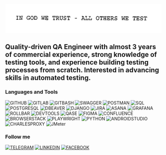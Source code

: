 ![Header](https://github.com/July-vilh/July-vilh/blob/main/asserts/image.gif)

## Quality-driven QA Engineer with almost 3 years of commercial experience, strong knowledge of testing tools, and experience building testing processes from scratch. Interested in advancing skills in automated testing.



### Languages and Tools
![GITHUB](https://img.shields.io/badge/-GITHUB-000000??style=for-the-badge&logo=GITHUB&logoColor=ADA5A5)
![GITLAB](https://img.shields.io/badge/-GITLAB-000000??style=for-the-badge&logo=GITLAB&logoColor=ADA5A5)
![GITBASH](https://img.shields.io/badge/-GITBASH-000000??style=for-the-badge&logo=GITBASH&logoColor=ADA5A5)
![SWAGGER](https://img.shields.io/badge/-SWAGGER-000000??style=for-the-badge&logo=SWAGGER&logoColor=25be30)
![POSTMAN](https://img.shields.io/badge/-POSTMAN-000000??style=for-the-badge&logo=POSTMAN&logoColor=25be30)
![SQL](https://img.shields.io/badge/-SQL-000000??style=for-the-badge&logo=MYSQL&logoColor=229799)
![POSTGRESQL](https://img.shields.io/badge/-POSTGRESQL-000000??style=for-the-badge&logo=POSTGRESQL&logoColor=#9e9eeb)
![DBEAVER](https://img.shields.io/badge/-DBEAVER-000000??style=for-the-badge&logo=DBEAVER&logoColor=2929c2)
![DJANGO](https://img.shields.io/badge/-DJANGO-000000??style=for-the-badge&logo=DJANGO&logoColor=2929c2)
![JIRA](https://img.shields.io/badge/-JIRA-000000??style=for-the-badge&logo=JIRA&logoColor=2643cc)
![ASANA](https://img.shields.io/badge/-ASANA-000000??style=for-the-badge&logo=ASANA&logoColor=2643cc)
![GRAFANA](https://img.shields.io/badge/-GRAFANA-000000??style=for-the-badge&logo=GRAFANA&logoColor=2643cc)
![ROLLBAR](https://img.shields.io/badge/-ROLLBAR-000000??style=for-the-badge&logo=ROLLBAR&logoColor=2643cc)
![DEVTOOLS](https://img.shields.io/badge/-DEVTOOLS-000000??style=for-the-badge&logo=DEVTOOLS&logoColor=2dd827)
![QASE](https://img.shields.io/badge/-QASE-000000??style=for-the-badge&logo=QASE&logoColor=2643cc)
![FIGMA](https://img.shields.io/badge/-FIGMA-000000??style=for-the-badge&logo=FIGMA&logoColor=d627d8)
![CONFLUENCE](https://img.shields.io/badge/-CONFLUENCE-000000??style=for-the-badge&logo=CONFLUENCE&logoColor=2643cc)
![BROWSERSTACK](https://img.shields.io/badge/-BROWSERSTACK-000000??style=for-the-badge&logo=BROWSERSTACK&logoColor=2643cc)
![PLAYWRIGHT](https://img.shields.io/badge/-PLAYWRIGHT-000000??style=for-the-badge&logo=PLAYWRIGHT&logoColor=2643cc)
![PYTHON](https://img.shields.io/badge/-PYTHON-000000??style=for-the-badge&logo=PYTHON&logoColor=d8d527)
![ANDROIDSTUDIO](https://img.shields.io/badge/-ANDROIDSTUDIO-000000??style=for-the-badge&logo=ANDROIDSTUDIO&logoColor=2dd827)
![CHARLESPROXY](https://img.shields.io/badge/-CHARLESPROXY-000000??style=for-the-badge&logo=CHARLESPROXY&logoColor=2dd827)
![JMeter](https://img.shields.io/badge/-JMeter-000000??style=for-the-badge&logo=JMeter&logoColor=229799)

### Follow me
[![TELEGRAM](https://img.shields.io/badge/-TELEGRAM-000000??style=for-the-badge&logo=TELEGRAM&logoColor=3bc7f1)](https://t.me/julvil)
[![LINKEDIN](https://img.shields.io/badge/-LINKEDIN-000000??style=for-the-badge&logo=LINKEDIN&logoColor=3b54f1)](https://www.linkedin.com/in/yuliya-vilchynskaya/)
[![FACEBOOK](https://img.shields.io/badge/-FACEBOOK-000000??style=for-the-badge&logo=FACEBOOK&logoColor=3b54f1)](https://www.facebook.com/profile.php?id=100041046304045)
